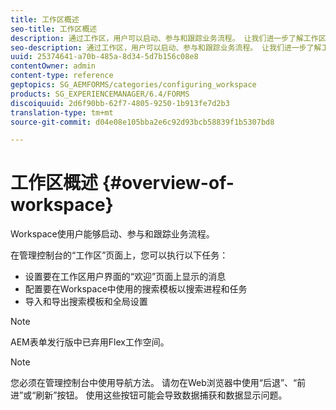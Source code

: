 ```yaml
---
title: 工作区概述
seo-title: 工作区概述
description: 通过工作区，用户可以启动、参与和跟踪业务流程。 让我们进一步了解工作区。
seo-description: 通过工作区，用户可以启动、参与和跟踪业务流程。 让我们进一步了解工作区。
uuid: 25374641-a70b-485a-8d34-5d7b156c08e8
contentOwner: admin
content-type: reference
geptopics: SG_AEMFORMS/categories/configuring_workspace
products: SG_EXPERIENCEMANAGER/6.4/FORMS
discoiquuid: 2d6f90bb-62f7-4805-9250-1b913fe7d2b3
translation-type: tm+mt
source-git-commit: d04e08e105bba2e6c92d93bcb58839f1b5307bd8

---
```



# 工作区概述 {#overview-of-workspace}

Workspace使用户能够启动、参与和跟踪业务流程。

在管理控制台的“工作区”页面上，您可以执行以下任务：

* 设置要在工作区用户界面的“欢迎”页面上显示的消息
* 配置要在Workspace中使用的搜索模板以搜索进程和任务
* 导入和导出搜索模板和全局设置

>[!NOTE]
>
>AEM表单发行版中已弃用Flex工作空间。

>[!NOTE]
>
>您必须在管理控制台中使用导航方法。 请勿在Web浏览器中使用“后退”、“前进”或“刷新”按钮。 使用这些按钮可能会导致数据捕获和数据显示问题。

